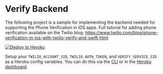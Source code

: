 # Verify Backend

The following project is a sample for implementing the backend needed for supporting the Phone Verification in iOS apps. Full  tutorial for adding phone verification available on the Twilio blog: https://www.twilio.com/blog/phone-verification-in-ios-with-twilio-verify-and-swift-html

[![Deploy to Heroku](https://www.herokucdn.com/deploy/button.svg)](https://heroku.com/deploy?template=https://github.com/robinske/verify-server)

Setup your `TWILIO_ACCOUNT_SID`, `TWILIO_AUTH_TOKEN`, and `VERIFY_SERVICE_SID` as a Heroku config variables. You can do this via the [CLI](https://devcenter.heroku.com/articles/config-vars#managing-config-vars) or in the [Heroku dashboard](https://devcenter.heroku.com/articles/config-vars#using-the-heroku-dashboard).
